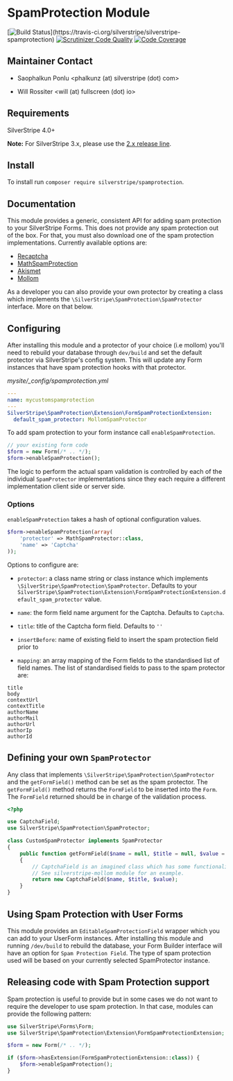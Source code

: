 # SpamProtection Module

[![Build Status](https://travis-ci.org/silverstripe/silverstripe-spamprotection.svg?)](https://travis-ci.org/silverstripe/silverstripe-spamprotection)
[![Scrutinizer Code Quality](https://scrutinizer-ci.com/g/silverstripe/silverstripe-spamprotection/badges/quality-score.png?b=master)](https://scrutinizer-ci.com/g/silverstripe/silverstripe-spamprotection/?branch=master)
[![Code Coverage](https://codecov.io/gh/silverstripe/silverstripe-spamprotection/branch/master/graph/badge.svg)](https://codecov.io/gh/silverstripe/silverstripe-spamprotection)

## Maintainer Contact

 * Saophalkun Ponlu
   <phalkunz (at) silverstripe (dot) com>

 * Will Rossiter
   <will (at) fullscreen (dot) io>

## Requirements

SilverStripe 4.0+

**Note:** For SilverStripe 3.x, please use the [2.x release line](https://github.com/silverstripe/silverstripe-spamprotection/tree/2.0).

## Install

To install run `composer require silverstripe/spamprotection`.

## Documentation

This module provides a generic, consistent API for adding spam protection to
your SilverStripe Forms. This does not provide any spam protection out of the
box. For that, you must also download one of the spam protection
implementations. Currently available options are:

* [Recaptcha](https://github.com/chillu/silverstripe-recaptcha)
* [MathSpamProtection](https://github.com/silverstripe/silverstripe-mathspamprotection)
* [Akismet](https://github.com/silverstripe/silverstripe-akismet)
* [Mollom](https://github.com/silverstripe-archive/silverstripe-mollom)

As a developer you can also provide your own protector by creating a class which
implements the `\SilverStripe\SpamProtection\SpamProtector` interface. More on that below.

## Configuring

After installing this module and a protector of your choice (i.e mollom) you'll
need to rebuild your database through `dev/build` and set the default protector
via SilverStripe's config system. This will update any Form instances that have
spam protection hooks with that protector.

*mysite/_config/spamprotection.yml*

```yaml
---
name: mycustomspamprotection
---
SilverStripe\SpamProtection\Extension\FormSpamProtectionExtension:
  default_spam_protector: MollomSpamProtector
```

To add spam protection to your form instance call `enableSpamProtection`.

```php
// your existing form code
$form = new Form(/* .. */);
$form->enableSpamProtection();
```

The logic to perform the actual spam validation is controlled by each of the
individual `SpamProtector` implementations since they each require a different
implementation client side or server side.

### Options

`enableSpamProtection` takes a hash of optional configuration values.

```php
$form->enableSpamProtection(array(
    'protector' => MathSpamProtector::class,
    'name' => 'Captcha'
));
```

Options to configure are:

* `protector`: a class name string or class instance which implements
`\SilverStripe\SpamProtection\SpamProtector`. Defaults to your
`SilverStripe\SpamProtection\Extension\FormSpamProtectionExtension.default_spam_protector` value.

* `name`: the form field name argument for the Captcha. Defaults to `Captcha`.
* `title`: title of the Captcha form field. Defaults to `''`
* `insertBefore`: name of existing field to insert the spam protection field prior to
* `mapping`: an array mapping of the Form fields to the standardised list of
field names. The list of standardised fields to pass to the spam protector are:

```
title
body
contextUrl
contextTitle
authorName
authorMail
authorUrl
authorIp
authorId
```

## Defining your own `SpamProtector`

Any class that implements `\SilverStripe\SpamProtection\SpamProtector` and the `getFormField()` method can
be set as the spam protector. The `getFormField()` method returns the
`FormField` to be inserted into the `Form`. The `FormField` returned should be
in charge of the validation process.

```php
<?php

use CaptchaField;
use SilverStripe\SpamProtection\SpamProtector;

class CustomSpamProtector implements SpamProtector
{
    public function getFormField($name = null, $title = null, $value = null)
    {
        // CaptchaField is an imagined class which has some functionality.
        // See silverstripe-mollom module for an example.
        return new CaptchaField($name, $title, $value);
	}
}
```

## Using Spam Protection with User Forms

This module provides an `EditableSpamProtectionField` wrapper which you can add
to your UserForm instances. After installing this module and running `/dev/build`
to rebuild the database, your Form Builder interface will have an option for
`Spam Protection Field`. The type of spam protection used will be based on your
currently selected SpamProtector instance.

## Releasing code with Spam Protection support

Spam protection is useful to provide but in some cases we do not want to require
the developer to use spam protection. In that case, modules can provide the
following pattern:

```php
use SilverStripe\Forms\Form;
use SilverStripe\SpamProtection\Extension\FormSpamProtectionExtension;

$form = new Form(/* .. */);

if ($form->hasExtension(FormSpamProtectionExtension::class)) {
    $form->enableSpamProtection();
}
```
